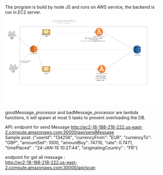 The program is build by node JS and runs on AWS service, the backend is run in EC2 server.
![](images/cf_hw.png)

goodMessage_processor and badMessage_processor are lambda functions, it will spawn at most 5 tasks to prevent overloading the DB.

API: endpoint for send Message 
  http://ec2-18-188-218-222.us-east-2.compute.amazonaws.com:30000/api/sendMessage \
  Sample post: {"userId": "134256", "currencyFrom": "EUR", "currencyTo": "GBP", "amountSell": 1000, "amountBuy": 747.10, "rate": 0.7471, "timePlaced" : "24-JAN-15 10:27:44", "originatingCountry" : "FR"}
  
  endpoint for get all message : \
  http://ec2-18-188-218-222.us-east-2.compute.amazonaws.com:30000/api/scan
  

